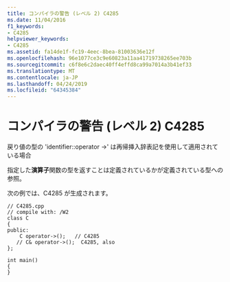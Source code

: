```yaml
---
title: コンパイラの警告 (レベル 2) C4285
ms.date: 11/04/2016
f1_keywords:
- C4285
helpviewer_keywords:
- C4285
ms.assetid: fa14de1f-fc19-4eec-8bea-81003636e12f
ms.openlocfilehash: 96e1077ce3c9e60823a11aa41719738265ee703b
ms.sourcegitcommit: c6f8e6c2daec40ff4effd8ca99a7014a3b41ef33
ms.translationtype: MT
ms.contentlocale: ja-JP
ms.lasthandoff: 04/24/2019
ms.locfileid: "64345384"
---
```

# <a name="compiler-warning-level-2-c4285"></a>コンパイラの警告 (レベル 2) C4285

戻り値の型の 'identifier::operator ->' は再帰挿入辞表記を使用して適用されている場合

指定した**演算子**関数の型を返すことは定義されているかが定義されている型への参照。

次の例では、C4285 が生成されます。

```
// C4285.cpp
// compile with: /W2
class C
{
public:
    C operator->();   // C4285
   // C& operator->();  C4285, also
};

int main()
{
}
```